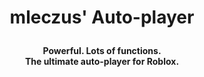 # <p align='center'>mleczus' Auto-player</p>


<p align='center'>
  <strong>Powerful. Lots of functions.<br>
  The ultimate auto-player for Roblox.</strong>
</p>

